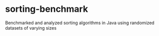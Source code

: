 # sorting-benchmark
Benchmarked and analyzed sorting algorithms in Java using randomized datasets of varying sizes
